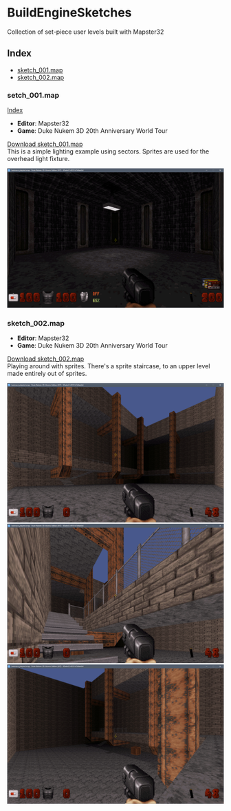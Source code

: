 # BuildEngineSketches
Collection of set-piece user levels built with Mapster32 

## Index

- [sketch_001.map](#sketch_001map)
- [sketch_002.map](#sketch_002map)
  
  
### setch_001.map
[Index](#index)
- **Editor**: Mapster32
- **Game**: Duke Nukem 3D 20th Anniversary World Tour  
  
[Download sketch_001.map](https://github.com/SpencerJobe/BuildEngineSketches/raw/main/sketch_001.map)  
This is a simple lighting example using sectors. Sprites are used for the overhead light fixture. 


![Image of Sketch Level 001](https://github.com/SpencerJobe/BuildEngineSketches/blob/main/sketch_001.png)



### sketch_002.map
- **Editor**: Mapster32
- **Game**: Duke Nukem 3D 20th Anniversary World Tour  
  
[Download sketch_002.map](https://github.com/SpencerJobe/BuildEngineSketches/raw/main/sketch_002.map)  
Playing around with sprites. There's a sprite staircase, to an upper level made entirely out of sprites. 


![Image of Sketch Level 001](https://github.com/SpencerJobe/BuildEngineSketches/blob/main/sketch_002.1.png)
![Image of Sketch Level 001](https://github.com/SpencerJobe/BuildEngineSketches/blob/main/sketch_002.2.png)
![Image of Sketch Level 001](https://github.com/SpencerJobe/BuildEngineSketches/blob/main/sketch_002.3.png)
